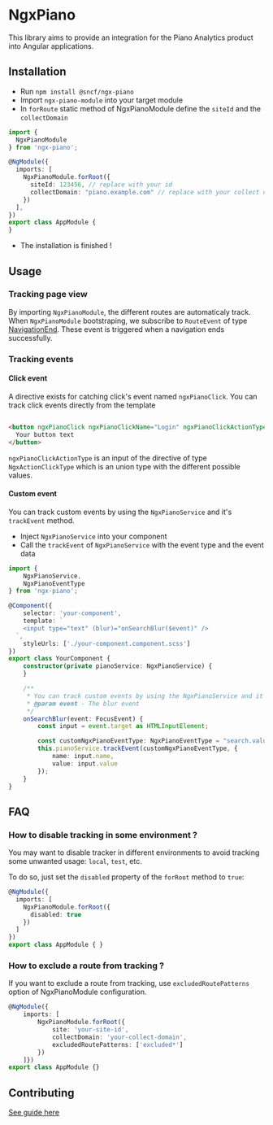 # NgxPiano

This library aims to provide an integration for the Piano Analytics product into Angular applications.

## Installation

- Run `npm install @sncf/ngx-piano`
- Import `ngx-piano-module` into your target module
- In `forRoute` static method of NgxPianoModule define the `siteId` and the `collectDomain`

```ts
import {
  NgxPianoModule
} from 'ngx-piano';

@NgModule({
  imports: [
    NgxPianoModule.forRoot({
      siteId: 123456, // replace with your id
      collectDomain: "piano.example.com" // replace with your collect domain
    })
  ],
})
export class AppModule {
}
```

- The installation is finished !

## Usage

### Tracking page view

By importing `NgxPianoModule`, the different routes are automaticaly track. When `NgxPianoModule` bootstraping, we subscribe to `RouteEvent` of type [NavigationEnd](https://angular.io/api/router/NavigationEnd). These event is triggered when a navigation ends successfully.

### Tracking events

#### Click event

A directive exists for catching click's event named `ngxPianoClick`. You can track click events directly from the template

```html

<button ngxPianoClick ngxPianoClickName="Login" ngxPianoClickActionType="ACTION">
  Your button text
</button>
```

`ngxPianoClickActionType` is an input of the directive of type `NgxActionClickType` which is an union type with the different possible values.

#### Custom event

You can track custom events by using the `NgxPianoService` and it's `trackEvent` method.

- Inject `NgxPianoService` into your component
- Call the `trackEvent` of `NgxPianoService` with the event type and the event data

```ts
import {
    NgxPianoService,
    NgxPianoEventType
} from 'ngx-piano';

@Component({
    selector: 'your-component',
    template: `
    <input type="text" (blur)="onSearchBlur($event)" />
  `,
    styleUrls: ['./your-component.component.scss']
})
export class YourComponent {
    constructor(private pianoService: NgxPianoService) {
    }

    /**
     * You can track custom events by using the NgxPianoService and it's trackEvent method
     * @param event - The blur event
     */
    onSearchBlur(event: FocusEvent) {
        const input = event.target as HTMLInputElement;

        const customNgxPianoEventType: NgxPianoEventType = "search.value"; // custom event type, not a standard event type
        this.pianoService.trackEvent(customNgxPianoEventType, {
            name: input.name,
            value: input.value
        });
    }
}
```

## FAQ
### How to disable tracking in some environment ?

You may want to disable tracker in different environments to avoid tracking some unwanted
usage: `local`, `test`, etc.

To do so, just set the `disabled` property of the `forRoot` method to `true`:

```ts
@NgModule({
  imports: [
    NgxPianoModule.forRoot({
      disabled: true
    })
  ]
})
export class AppModule { }
```
### How to exclude a route from tracking ?

If you want to exclude a route from tracking, use `excludedRoutePatterns` option of NgxPianoModule configuration.

```ts
@NgModule({
    imports: [
        NgxPianoModule.forRoot({
            site: 'your-site-id',
            collectDomain: 'your-collect-domain',
            excludedRoutePatterns: ['excluded*']
        })
    ]})
export class AppModule {}
```


## Contributing

[See guide here](./CONTRIBUTING.md)
